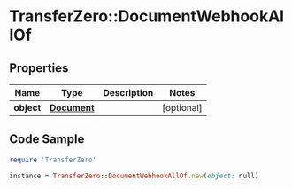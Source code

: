 # TransferZero::DocumentWebhookAllOf

## Properties

Name | Type | Description | Notes
------------ | ------------- | ------------- | -------------
**object** | [**Document**](Document.md) |  | [optional] 

## Code Sample

```ruby
require 'TransferZero'

instance = TransferZero::DocumentWebhookAllOf.new(object: null)
```


